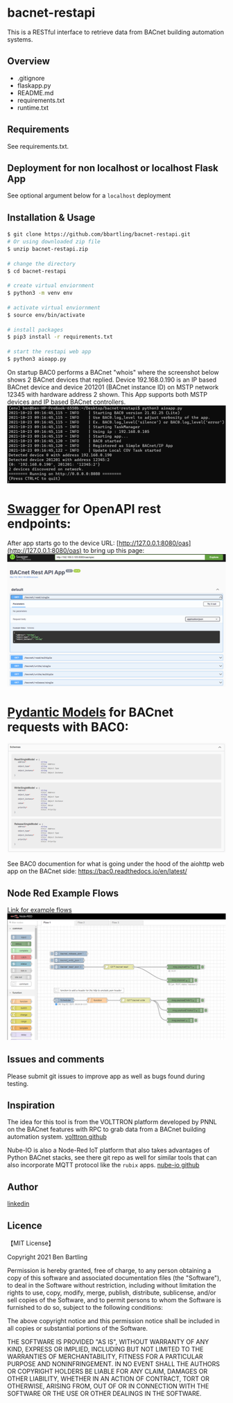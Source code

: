 # bacnet-restapi

This is a RESTful interface to retrieve data from BACnet building automation systems. 


## Overview

- .gitignore
- flaskapp.py
- README.md
- requirements.txt
- runtime.txt


## Requirements

See requirements.txt.

## Deployment for non localhost or localhost Flask App
See optional argument below for a `localhost` deployment

## Installation & Usage

```bash
$ git clone https://github.com/bbartling/bacnet-restapi.git
# Or using downloaded zip file 
$ unzip bacnet-restapi.zip

# change the directory
$ cd bacnet-restapi

# create virtual enviornment
$ python3 -m venv env

# activate virtual enviornment
$ source env/bin/activate

# install packages
$ pip3 install -r requirements.txt

# start the restapi web app
$ python3 aioapp.py
```

On startup BAC0 performs a BACnet "whois" where the screenshot below shows 2 BACnet devices that replied. Device 192.168.0.190 is an IP based BACnet device and device 201201 (BACnet instance ID) on MSTP network 12345 with hardware address 2 shown. This App supports both MSTP devices and IP based BACnet controllers.
![Start Up](/images/startup.PNG)


# [Swagger](https://swagger.io/resources/open-api/) for OpenAPI rest endpoints:
After app starts go to the device URL: [http://127.0.0.1:8080/oas](http://127.0.0.1:8080/oas) to bring up this page:
![Swagger1](/images/swagger1.PNG)

# [Pydantic Models](https://pydantic-docs.helpmanual.io/usage/models/) for BACnet requests with BAC0:
![Swagger3](/images/swagger2.PNG)

See BAC0 documention for what is going under the hood of the aiohttp web app on the BACnet side:
https://bac0.readthedocs.io/en/latest/

## Node Red Example Flows
[Link for example flows](https://github.com/bbartling/flask-restul-bacnet/tree/main/example-node-red-flows)
![node_red](/images/node_red_flows.PNG)


## Issues and comments
Please submit git issues to improve app as well as bugs found during testing. 


## Inspiration
The idea for this tool is from the VOLTTRON platform developed by PNNL on the BACnet features with RPC to grab data from a BACnet building automation system. 
[volttron github](https://github.com/VOLTTRON/volttron)

Nube-IO is also a Node-Red IoT platform that also takes advantages of Python BACnet stacks, see there git repo as well for similar tools that can also incorporate MQTT protocol like the `rubix` apps.
[nube-io github](https://github.com/NubeIO)


## Author

[linkedin](https://www.linkedin.com/in/ben-bartling-cem-cmvp-510a0961/)

## Licence

【MIT License】

Copyright 2021 Ben Bartling

Permission is hereby granted, free of charge, to any person obtaining a copy of this software and associated documentation files (the "Software"), to deal in the Software without restriction, including without limitation the rights to use, copy, modify, merge, publish, distribute, sublicense, and/or sell copies of the Software, and to permit persons to whom the Software is furnished to do so, subject to the following conditions:

The above copyright notice and this permission notice shall be included in all copies or substantial portions of the Software.

THE SOFTWARE IS PROVIDED "AS IS", WITHOUT WARRANTY OF ANY KIND, EXPRESS OR IMPLIED, INCLUDING BUT NOT LIMITED TO THE WARRANTIES OF MERCHANTABILITY, FITNESS FOR A PARTICULAR PURPOSE AND NONINFRINGEMENT. IN NO EVENT SHALL THE AUTHORS OR COPYRIGHT HOLDERS BE LIABLE FOR ANY CLAIM, DAMAGES OR OTHER LIABILITY, WHETHER IN AN ACTION OF CONTRACT, TORT OR OTHERWISE, ARISING FROM, OUT OF OR IN CONNECTION WITH THE SOFTWARE OR THE USE OR OTHER DEALINGS IN THE SOFTWARE.
